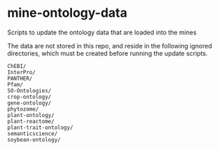 # mine-ontology-data

Scripts to update the ontology data that are loaded into the mines

The data are not stored in this repo, and reside in the following ignored directories, which must be created before running the update scripts.

```
ChEBI/
InterPro/
PANTHER/
Pfam/
SO-Ontologies/
crop-ontology/
gene-ontology/
phytozome/
plant-ontology/
plant-reactome/
plant-trait-ontology/
semanticscience/
soybean-ontology/
```
